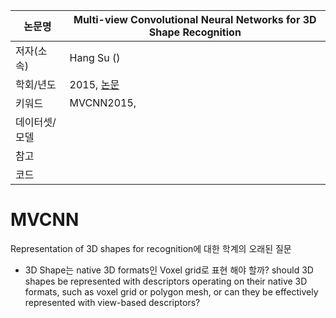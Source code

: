 

|논문명 | Multi-view Convolutional Neural Networks for 3D Shape Recognition |
| --- | --- |
| 저자\(소속\) | Hang Su \(\) |
| 학회/년도 | 2015, [논문](https://arxiv.org/abs/1505.00880) |
| 키워드 | MVCNN2015, |
| 데이터셋/모델 | |
| 참고 | |
| 코드 | |


# MVCNN

Representation of 3D shapes for recognition에 대한 학계의 오래된 질문
-  3D Shape는 native 3D formats인 Voxel grid로 표현 해야 할까?  should 3D shapes be represented with descriptors operating on their native 3D formats, such as voxel grid or polygon mesh, or can they be effectively represented with view-based descriptors?
##
<!--stackedit_data:
eyJoaXN0b3J5IjpbMjA1Njk2NjQ4MF19
-->